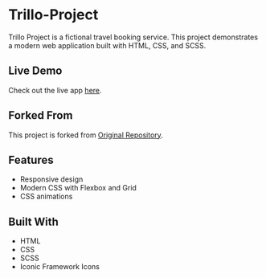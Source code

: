 # Trillo-Project
Trillo Project is a fictional travel booking service. This project demonstrates a modern web application built with HTML, CSS, and SCSS.
## Live Demo
Check out the live app [here](https://trillo.netlify.app/).

## Forked From
This project is forked from [Original Repository](https://github.com/jonasschmedtmann/advanced-css-course/tree/master/Trillo).

## Features
- Responsive design
- Modern CSS with Flexbox and Grid
- CSS animations

## Built With
- HTML
- CSS
- SCSS
- Iconic Framework Icons
